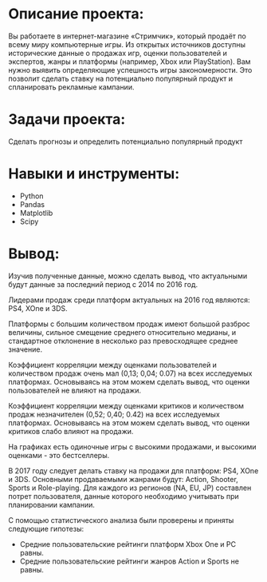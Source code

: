 # Описание проекта: #
Вы работаете в интернет-магазине «Стримчик», который продаёт по всему миру компьютерные игры. Из открытых источников доступны исторические данные о продажах игр, оценки пользователей и экспертов, жанры и платформы (например, Xbox или PlayStation). Вам нужно выявить определяющие успешность игры закономерности. Это позволит сделать ставку на потенциально популярный продукт и спланировать рекламные кампании.

# Задачи проекта: #
Сделать прогнозы и определить потенциально популярный продукт

# Навыки и инструменты: #
* Python
* Pandas
* Matplotlib
* Scipy

# Вывод: #
Изучив полученные данные, можно сделать вывод, что актуальными будут данные за последний период с 2014 по 2016 год.

Лидерами продаж среди платформ актуальных на 2016 год являются: PS4, XOne и 3DS.

Платформы с большим количеством продаж имеют большой разброс величины, сильное смещение среднего относительно медианы, и стандартное отклонение в несколько раз превосходящее среднее значение.

Коэффициент корреляции между оценками пользователей и количеством продаж очень мал (0,13; 0,04; 0.07) на всех исследуемых платформах. Основываясь на этом можем сделать вывод, что оценки пользователей не влияют на продажи.

Коэффициент корреляции между оценками критиков и количеством продаж незначителен (0,52; 0,40; 0.42) на всех исследуемых платформах. Основываясь на этом можем сделать вывод, что оценки критиков слабо влияют на продажи.

На графиках есть одиночные игры с высокими продажами, и высокими оценками - это бестселлеры.

В 2017 году следует делать ставку на продажи для платформ: PS4, XOne и 3DS. Основными продаваемыми жанрами будут: Action, Shooter, Sports и Role-playing. Для каждого из регионов (NA, EU, JP) составлен потрет пользователя, данные которого необходимо учитывать при планировании кампании.

С помощью статистического анализа были проверены и приняты следующие гипотезы:
* Средние пользовательские рейтинги платформ Xbox One и PC равны.
* Средние пользовательские рейтинги жанров Action и Sports не равны.
